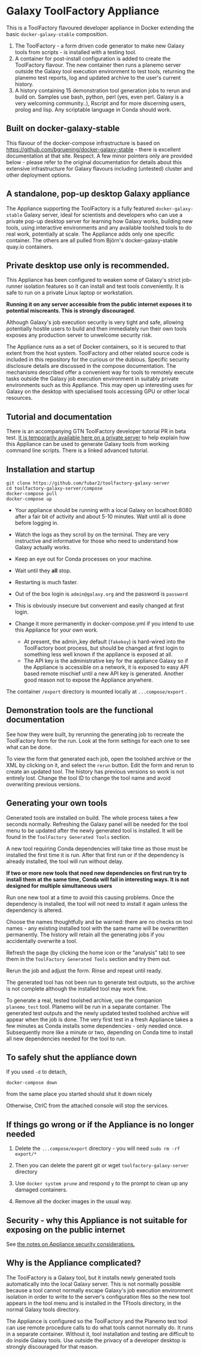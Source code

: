 # Galaxy ToolFactory Appliance

This is a ToolFactory flavoured developer appliance in Docker extending the basic `docker-galaxy-stable` composition.

1.    The ToolFactory - a form driven code generator to make new Galaxy tools from scripts - is installed with a testing tool.
2.    A container for post-install configuration is added to create the ToolFactory flavour. The new container then runs a planemo server
outside the Galaxy tool execution environment to test tools, returning the planemo test
reports, log and updated archive to the user's current history.
3.    A history containing 15 demonstration tool generation jobs to rerun and build on. Samples use bash, python, perl (yes, even perl. Galaxy is a very welcoming community..),
Rscript and for more discerning users, prolog and lisp. Any scriptable language in Conda should work.

## Built on docker-galaxy-stable

This flavour of the docker-compose infrastructure is based on https://github.com/bgruening/docker-galaxy-stable - there is excellent documentation at
that site. Respect. A few minor pointers only are provided below - please refer to the original documentation for details about this extensive infrastructure for Galaxy flavours including
(untested) cluster and other deployment options.

## A standalone, pop-up desktop Galaxy appliance

The Appliance supporting the ToolFactory is a fully featured `docker-galaxy-stable` Galaxy server, ideal for scientists and developers
who can use a private pop-up desktop server for learning how Galaxy works, building new tools, using interactive environments and any available toolshed tools to do real work,
potentially at scale. The Appliance adds only one specific container. The others are all pulled from Björn's docker-galaxy-stable quay.io containers.


## Private desktop use only is recommended.

This Appliance has been configured to weaken some of Galaxy's strict job-runner isolation features so it can install and test tools conveniently.
It is safe to run on a private Linux laptop or workstation.

**Running it on any server accessible from the public internet exposes it to potential miscreants. This is strongly discouraged**.

Although Galaxy's job execution security is very tight and safe, allowing potentially hostile users to build and then immediately run their own tools exposes any production server
to unwelcome security risk.

The Appliance runs as a set of Docker containers, so it is secured to that extent from the host system. ToolFactory and other related source code is
included in this repository for the curious or the dubious. Specific security disclosure details are discussed in the compose documentation. The mechanisms described offer a
convenient way for tools to remotely execute tasks outside the Galaxy job execution environment in suitably private environments such as this Appliance.
This may open up interesting uses for Galaxy on the desktop with specialised tools accessing GPU or other local resources.

## Tutorial and documentation

There is an accompanying GTN ToolFactory developer tutorial PR in beta test.
[It is temporarily available here on a private server](https://training.galaxy.lazarus.name/training-material/topics/dev/tutorials/tool-generators/tutorial.html)
to help explain how this Appliance can be used to generate Galaxy tools from working command line scripts. There is a linked advanced tutorial.


## Installation and startup

```
git clone https://github.com/fubar2/toolfactory-galaxy-server
cd toolfactory-galaxy-server/compose
docker-compose pull
docker-compose up
```

 - Your appliance should be running with a local Galaxy on localhost:8080 after a fair bit of activity and about 5-10 minutes. Wait until all is done before logging in.
 - Watch the logs as they scroll by on the terminal. They are very instructive and informative for those who need to understand how Galaxy actually works.
 - Keep an eye out for Conda processes on your machine.
 - Wait until they **all** stop.
 - Restarting is much faster.

- Out of the box login is `admin@galaxy.org` and the password is `password`
- This is obviously insecure but convenient and easily changed at first login.
- Change it more permanently in docker-compose.yml if you intend to use this Appliance for your own work.
  - At present, the admin_key default (`fakekey`) is hard-wired into the ToolFactory boot process, but should be changed at first login to something less well known if
the appliance is exposed at all.
  - The API key is the administrative key for the appliance Galaxy so if the Appliance is accessible on a network, it is
exposed to easy API based remote mischief until a new API key is generated. Another good reason not to expose the Appliance anywhere.

The container `/export` directory is mounted locally at `...compose/export` .

## Demonstration tools are the functional documentation

See how they were built, by rerunning the generating job to recreate the ToolFactory form for the run.
Look at the form settings for each one to see what can be done.

To view the form that generated each job, open the toolshed archive or the XML by clicking on it, and select the `rerun` button.
Edit the form and rerun to create an updated tool. The history has previous versions so work is not entirely lost.
Change the tool ID to change the tool name and avoid overwriting previous versions.

## Generating your own tools

Generated tools are installed on build. The whole process takes a few seconds normally. Refreshing the Galaxy panel will be needed for the tool menu to be updated after the
newly generated tool is installed. It will be found in the `ToolFactory Generated Tools` section.

A new tool requiring Conda dependencies will take time as those must be installed the first time it is run. After that first run or if the dependency is already installed,
the tool will run without delay.

**If two or more new tools that need new dependencies on first run try to install them at the same time, Conda will fail in interesting ways. It is not designed for multiple simultaneous users**

Run one new tool at a time to avoid this causing problems. Once the dependency is installed, the tool will not need to install it again unless the dependency is altered.

Choose the names thoughtfully and be warned: there are no checks on tool names - any existing installed tool with the same name will be overwritten permanently. The history
will retain all the generating jobs if you accidentally overwrite a tool.

Refresh the page (by clicking the home icon or the "analysis" tab) to see them in the `ToolFactory Generated Tools` section and try them out.

Rerun the job and adjust the form. Rinse and repeat until ready.

The generated tool has not been run to generate test outputs, so the archive is not complete although the installed tool may work fine.

To generate a real, tested toolshed archive, use the companion `planemo_test` tool. Planemo will be run in a separate
container. The generated test outputs and the newly updated tested toolshed archive will appear when the job is done. The very first test in a
fresh Appliance takes a few minutes as Conda installs some dependencies - only needed once.
Subsequently more like a minute or two, depending on Conda time to install all new dependencies needed
for the tool to run.


## To safely shut the appliance down

If you used `-d` to detach,

`docker-compose down`

from the same place you started should shut it down nicely

Otherwise, CtrlC from the attached console will stop the services.

## If things go wrong or if the Appliance is no longer needed

1. Delete the `...compose/export` directory - you will need `sudo rm -rf export/*`

2. Then you can delete the parent git or wget `toolfactory-galaxy-server` directory

3. Use `docker system prune` and respond `y` to the prompt to clean up any damaged containers.

4. Remove all the docker images in the usual way.

## Security - why this Appliance is not suitable for exposing on the public internet

See [the notes on Appliance security considerations.](https://github.com/fubar2/toolfactory-galaxy-server/tree/main/compose#readme)

## Why is the Appliance complicated?

The ToolFactory is a Galaxy tool, but it installs newly generated tools automatically into the local Galaxy server. This is not normally possible because a tool
cannot normally escape Galaxy's job execution environment isolation in order to write to the server's configuration files so the new tool appears in the tool menu
and is installed in the TFtools directory, in the normal Galaxy tools directory.

The Appliance is configured so the ToolFactory and the Planemo test tool can use remote procedure calls to do what tools cannot normally do. It runs in a separate
container. Without it, tool installation and testing are difficult to do inside Galaxy tools.  Use outside the privacy of a developer desktop is strongly discouraged for that reason.
